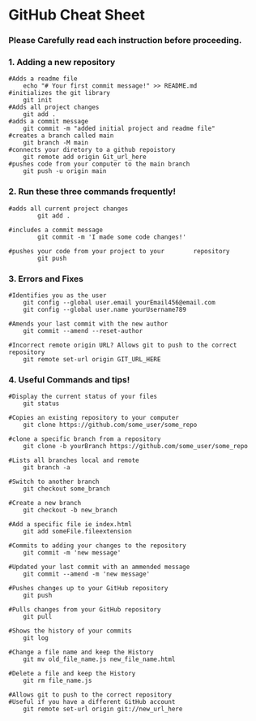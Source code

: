 # GitHub Cheat Sheet

### Please Carefully read each instruction before proceeding.

### 1. Adding a new repository

    #Adds a readme file
		echo "# Your first commit message!" >> README.md
	#initializes the git library
		git init
	#Adds all project changes
        git add .
	#adds a commit message
        git commit -m "added initial project and readme file"
	#creates a branch called main
        git branch -M main
	#connects your diretory to a github repoistory
        git remote add origin Git_url_here
	#pushes code from your computer to the main branch
        git push -u origin main


### 2. Run these three commands frequently!
```
#adds all current project changes
        git add .

#includes a commit message
        git commit -m 'I made some code changes!'

#pushes your code from your project to your 	   repository
        git push
```



### 3. Errors and Fixes
	#Identifies you as the user
		git config --global user.email yourEmail456@email.com
        git config --global user.name yourUsername789

	#Amends your last commit with the new author
        git commit --amend --reset-author

	#Incorrect remote origin URL? Allows git to push to the correct repository
        git remote set-url origin GIT_URL_HERE


### 4. Useful Commands and tips!

	#Display the current status of your files
        git status

	#Copies an existing repository to your computer
        git clone https://github.com/some_user/some_repo

	#clone a specific branch from a repository
        git clone -b yourBranch https://github.com/some_user/some_repo

	#Lists all branches local and remote
        git branch -a

	#Switch to another branch
        git checkout some_branch

	#Create a new branch
        git checkout -b new_branch

	#Add a specific file ie index.html
        git add someFile.fileextension

	#Commits to adding your changes to the repository
        git commit -m 'new message'

	#Updated your last commit with an ammended message
        git commit --amend -m 'new message'

	#Pushes changes up to your GitHub repository
        git push

	#Pulls changes from your GitHub repository
        git pull

	#Shows the history of your commits
        git log

	#Change a file name and keep the History
        git mv old_file_name.js new_file_name.html

	#Delete a file and keep the History
        git rm file_name.js

	#Allows git to push to the correct repository
	#Useful if you have a different GitHub account
		git remote set-url origin git://new_url_here 
